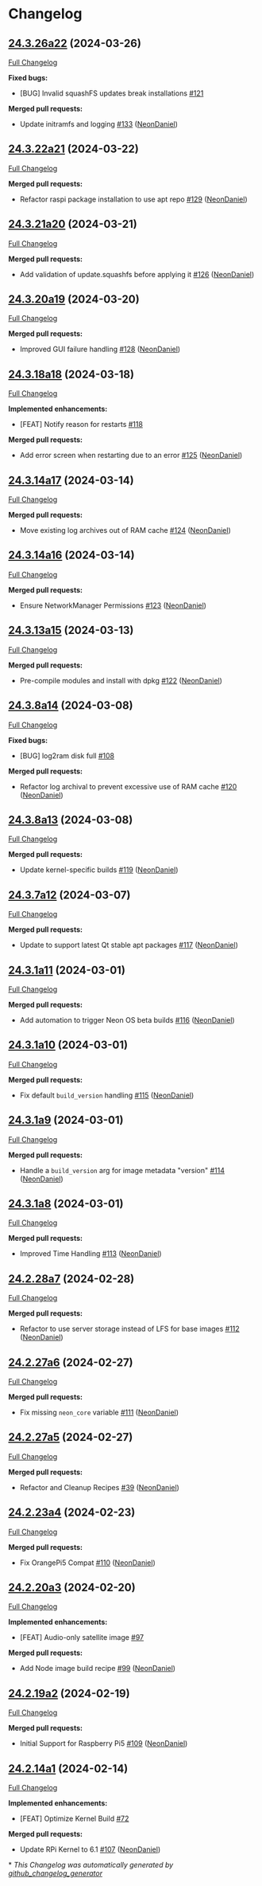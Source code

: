 # Changelog

## [24.3.26a22](https://github.com/NeonGeckoCom/neon_debos/tree/24.3.26a22) (2024-03-26)

[Full Changelog](https://github.com/NeonGeckoCom/neon_debos/compare/24.3.22a21...24.3.26a22)

**Fixed bugs:**

- \[BUG\] Invalid squashFS updates break installations [\#121](https://github.com/NeonGeckoCom/neon_debos/issues/121)

**Merged pull requests:**

- Update initramfs and logging [\#133](https://github.com/NeonGeckoCom/neon_debos/pull/133) ([NeonDaniel](https://github.com/NeonDaniel))

## [24.3.22a21](https://github.com/NeonGeckoCom/neon_debos/tree/24.3.22a21) (2024-03-22)

[Full Changelog](https://github.com/NeonGeckoCom/neon_debos/compare/24.3.21a20...24.3.22a21)

**Merged pull requests:**

- Refactor raspi package installation to use apt repo [\#129](https://github.com/NeonGeckoCom/neon_debos/pull/129) ([NeonDaniel](https://github.com/NeonDaniel))

## [24.3.21a20](https://github.com/NeonGeckoCom/neon_debos/tree/24.3.21a20) (2024-03-21)

[Full Changelog](https://github.com/NeonGeckoCom/neon_debos/compare/24.3.20a19...24.3.21a20)

**Merged pull requests:**

- Add validation of update.squashfs before applying it [\#126](https://github.com/NeonGeckoCom/neon_debos/pull/126) ([NeonDaniel](https://github.com/NeonDaniel))

## [24.3.20a19](https://github.com/NeonGeckoCom/neon_debos/tree/24.3.20a19) (2024-03-20)

[Full Changelog](https://github.com/NeonGeckoCom/neon_debos/compare/24.3.18a18...24.3.20a19)

**Merged pull requests:**

- Improved GUI failure handling [\#128](https://github.com/NeonGeckoCom/neon_debos/pull/128) ([NeonDaniel](https://github.com/NeonDaniel))

## [24.3.18a18](https://github.com/NeonGeckoCom/neon_debos/tree/24.3.18a18) (2024-03-18)

[Full Changelog](https://github.com/NeonGeckoCom/neon_debos/compare/24.3.14a17...24.3.18a18)

**Implemented enhancements:**

- \[FEAT\] Notify reason for restarts [\#118](https://github.com/NeonGeckoCom/neon_debos/issues/118)

**Merged pull requests:**

- Add error screen when restarting due to an error [\#125](https://github.com/NeonGeckoCom/neon_debos/pull/125) ([NeonDaniel](https://github.com/NeonDaniel))

## [24.3.14a17](https://github.com/NeonGeckoCom/neon_debos/tree/24.3.14a17) (2024-03-14)

[Full Changelog](https://github.com/NeonGeckoCom/neon_debos/compare/24.3.14a16...24.3.14a17)

**Merged pull requests:**

- Move existing log archives out of RAM cache [\#124](https://github.com/NeonGeckoCom/neon_debos/pull/124) ([NeonDaniel](https://github.com/NeonDaniel))

## [24.3.14a16](https://github.com/NeonGeckoCom/neon_debos/tree/24.3.14a16) (2024-03-14)

[Full Changelog](https://github.com/NeonGeckoCom/neon_debos/compare/24.3.13a15...24.3.14a16)

**Merged pull requests:**

- Ensure NetworkManager Permissions [\#123](https://github.com/NeonGeckoCom/neon_debos/pull/123) ([NeonDaniel](https://github.com/NeonDaniel))

## [24.3.13a15](https://github.com/NeonGeckoCom/neon_debos/tree/24.3.13a15) (2024-03-13)

[Full Changelog](https://github.com/NeonGeckoCom/neon_debos/compare/24.3.8a14...24.3.13a15)

**Merged pull requests:**

- Pre-compile modules and install with dpkg [\#122](https://github.com/NeonGeckoCom/neon_debos/pull/122) ([NeonDaniel](https://github.com/NeonDaniel))

## [24.3.8a14](https://github.com/NeonGeckoCom/neon_debos/tree/24.3.8a14) (2024-03-08)

[Full Changelog](https://github.com/NeonGeckoCom/neon_debos/compare/24.3.8a13...24.3.8a14)

**Fixed bugs:**

- \[BUG\] log2ram disk full [\#108](https://github.com/NeonGeckoCom/neon_debos/issues/108)

**Merged pull requests:**

- Refactor log archival to prevent excessive use of RAM cache [\#120](https://github.com/NeonGeckoCom/neon_debos/pull/120) ([NeonDaniel](https://github.com/NeonDaniel))

## [24.3.8a13](https://github.com/NeonGeckoCom/neon_debos/tree/24.3.8a13) (2024-03-08)

[Full Changelog](https://github.com/NeonGeckoCom/neon_debos/compare/24.3.7a12...24.3.8a13)

**Merged pull requests:**

- Update kernel-specific builds [\#119](https://github.com/NeonGeckoCom/neon_debos/pull/119) ([NeonDaniel](https://github.com/NeonDaniel))

## [24.3.7a12](https://github.com/NeonGeckoCom/neon_debos/tree/24.3.7a12) (2024-03-07)

[Full Changelog](https://github.com/NeonGeckoCom/neon_debos/compare/24.3.1a11...24.3.7a12)

**Merged pull requests:**

- Update to support latest Qt stable apt packages [\#117](https://github.com/NeonGeckoCom/neon_debos/pull/117) ([NeonDaniel](https://github.com/NeonDaniel))

## [24.3.1a11](https://github.com/NeonGeckoCom/neon_debos/tree/24.3.1a11) (2024-03-01)

[Full Changelog](https://github.com/NeonGeckoCom/neon_debos/compare/24.3.1a10...24.3.1a11)

**Merged pull requests:**

- Add automation to trigger Neon OS beta builds [\#116](https://github.com/NeonGeckoCom/neon_debos/pull/116) ([NeonDaniel](https://github.com/NeonDaniel))

## [24.3.1a10](https://github.com/NeonGeckoCom/neon_debos/tree/24.3.1a10) (2024-03-01)

[Full Changelog](https://github.com/NeonGeckoCom/neon_debos/compare/24.3.1a9...24.3.1a10)

**Merged pull requests:**

- Fix default `build_version` handling [\#115](https://github.com/NeonGeckoCom/neon_debos/pull/115) ([NeonDaniel](https://github.com/NeonDaniel))

## [24.3.1a9](https://github.com/NeonGeckoCom/neon_debos/tree/24.3.1a9) (2024-03-01)

[Full Changelog](https://github.com/NeonGeckoCom/neon_debos/compare/24.3.1a8...24.3.1a9)

**Merged pull requests:**

- Handle a `build_version` arg for image metadata "version" [\#114](https://github.com/NeonGeckoCom/neon_debos/pull/114) ([NeonDaniel](https://github.com/NeonDaniel))

## [24.3.1a8](https://github.com/NeonGeckoCom/neon_debos/tree/24.3.1a8) (2024-03-01)

[Full Changelog](https://github.com/NeonGeckoCom/neon_debos/compare/24.2.28a7...24.3.1a8)

**Merged pull requests:**

- Improved Time Handling [\#113](https://github.com/NeonGeckoCom/neon_debos/pull/113) ([NeonDaniel](https://github.com/NeonDaniel))

## [24.2.28a7](https://github.com/NeonGeckoCom/neon_debos/tree/24.2.28a7) (2024-02-28)

[Full Changelog](https://github.com/NeonGeckoCom/neon_debos/compare/24.2.27a6...24.2.28a7)

**Merged pull requests:**

- Refactor to use server storage instead of LFS for base images [\#112](https://github.com/NeonGeckoCom/neon_debos/pull/112) ([NeonDaniel](https://github.com/NeonDaniel))

## [24.2.27a6](https://github.com/NeonGeckoCom/neon_debos/tree/24.2.27a6) (2024-02-27)

[Full Changelog](https://github.com/NeonGeckoCom/neon_debos/compare/24.2.27a5...24.2.27a6)

**Merged pull requests:**

- Fix missing `neon_core` variable [\#111](https://github.com/NeonGeckoCom/neon_debos/pull/111) ([NeonDaniel](https://github.com/NeonDaniel))

## [24.2.27a5](https://github.com/NeonGeckoCom/neon_debos/tree/24.2.27a5) (2024-02-27)

[Full Changelog](https://github.com/NeonGeckoCom/neon_debos/compare/24.2.23a4...24.2.27a5)

**Merged pull requests:**

- Refactor and Cleanup Recipes [\#39](https://github.com/NeonGeckoCom/neon_debos/pull/39) ([NeonDaniel](https://github.com/NeonDaniel))

## [24.2.23a4](https://github.com/NeonGeckoCom/neon_debos/tree/24.2.23a4) (2024-02-23)

[Full Changelog](https://github.com/NeonGeckoCom/neon_debos/compare/24.2.20a3...24.2.23a4)

**Merged pull requests:**

- Fix OrangePi5 Compat [\#110](https://github.com/NeonGeckoCom/neon_debos/pull/110) ([NeonDaniel](https://github.com/NeonDaniel))

## [24.2.20a3](https://github.com/NeonGeckoCom/neon_debos/tree/24.2.20a3) (2024-02-20)

[Full Changelog](https://github.com/NeonGeckoCom/neon_debos/compare/24.2.19a2...24.2.20a3)

**Implemented enhancements:**

- \[FEAT\] Audio-only satellite image [\#97](https://github.com/NeonGeckoCom/neon_debos/issues/97)

**Merged pull requests:**

- Add Node image build recipe [\#99](https://github.com/NeonGeckoCom/neon_debos/pull/99) ([NeonDaniel](https://github.com/NeonDaniel))

## [24.2.19a2](https://github.com/NeonGeckoCom/neon_debos/tree/24.2.19a2) (2024-02-19)

[Full Changelog](https://github.com/NeonGeckoCom/neon_debos/compare/24.2.14a1...24.2.19a2)

**Merged pull requests:**

- Initial Support for Raspberry Pi5 [\#109](https://github.com/NeonGeckoCom/neon_debos/pull/109) ([NeonDaniel](https://github.com/NeonDaniel))

## [24.2.14a1](https://github.com/NeonGeckoCom/neon_debos/tree/24.2.14a1) (2024-02-14)

[Full Changelog](https://github.com/NeonGeckoCom/neon_debos/compare/24.2.12...24.2.14a1)

**Implemented enhancements:**

- \[FEAT\] Optimize Kernel Build [\#72](https://github.com/NeonGeckoCom/neon_debos/issues/72)

**Merged pull requests:**

- Update RPi Kernel to 6.1 [\#107](https://github.com/NeonGeckoCom/neon_debos/pull/107) ([NeonDaniel](https://github.com/NeonDaniel))



\* *This Changelog was automatically generated by [github_changelog_generator](https://github.com/github-changelog-generator/github-changelog-generator)*
